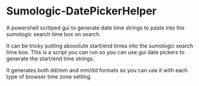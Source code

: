# Sumologic-DatePickerHelper
A powershell scritped gui to generate date time strings to paste into the sumologic search time box on search.

It can be tricky putting abosolute start/end times into the sumologic search time box. This is a script you can run so you can use gui date pickers to generate the start/end time strings.

It generates both dd/mm and mm/dd formats so you can use it with each type of browser time zone setting.
